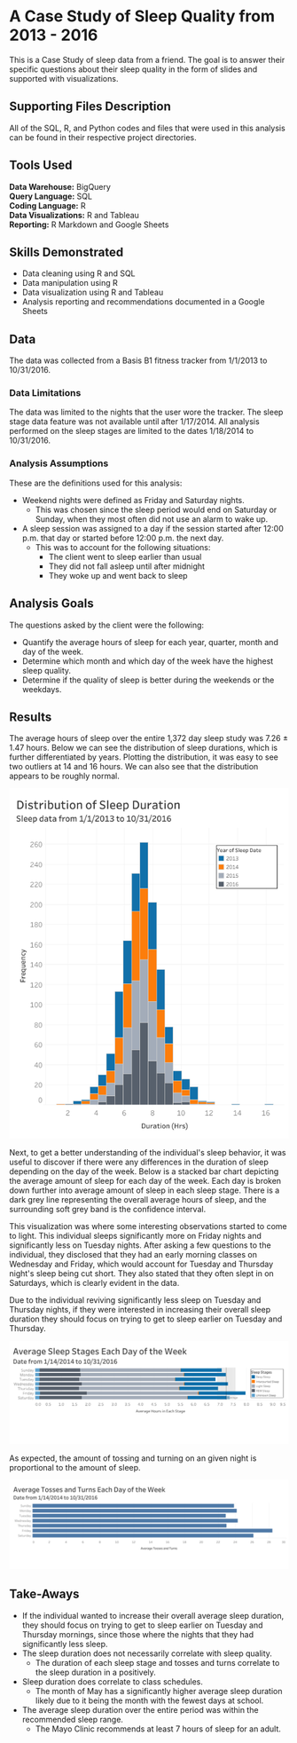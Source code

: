 # A Case Study of Sleep Quality from 2013 - 2016
This is a Case Study of sleep data from a friend. The goal is to answer their specific questions about their sleep quality in the form of slides and supported with visualizations.


## Supporting Files Description
All of the SQL, R, and Python codes and files that were used in this analysis can be found in their respective project directories. 

## Tools Used
**Data Warehouse:** BigQuery <br>
**Query Language:** SQL <br>
**Coding Language:** R <br>
**Data Visualizations:** R and Tableau <br>
**Reporting:** R Markdown and Google Sheets

## Skills Demonstrated
- Data cleaning using R and SQL
- Data manipulation using R
- Data visualization using R and Tableau
- Analysis reporting and recommendations documented in a Google Sheets

## Data 
The data was collected from a Basis B1 fitness tracker from 1/1/2013 to 10/31/2016.

### Data Limitations
The data was limited to the nights that the user wore the tracker. 
The sleep stage data feature was not available until after 1/17/2014. All analysis performed on the sleep stages are limited to the dates 1/18/2014 to 10/31/2016.

### Analysis Assumptions
These are the definitions used for this analysis:
- Weekend nights were defined as Friday and Saturday nights. 
    - This was chosen since the sleep period would end on Saturday or Sunday, when they most often did not use an alarm to wake up.
- A sleep session was assigned to a day if the session started after 12:00 p.m. that day or started before 12:00 p.m. the next day.
    - This was to account for the following situations:
       - The client went to sleep earlier than usual
       - They did not fall asleep until after midnight
       - They woke up and went back to sleep



## Analysis Goals
The questions asked by the client were the following:
- Quantify the average hours of sleep for each year, quarter, month and day of the week.
- Determine which month and which day of the week have the highest sleep quality.
- Determine if the quality of sleep is better during the weekends or the weekdays.

## Results

The average hours of sleep over the entire 1,372 day sleep study was 7.26 ± 1.47 hours. Below we can see the distribution of sleep durations, which is further differentiated by years. Plotting the distribution, it was easy to see two outliers at 14 and 16 hours. We can also see that the distribution appears to be roughly normal.


![My Image](Visualization/sleep_duration_hist.png)

Next, to get a better understanding of the individual's sleep behavior, it was useful to discover if there were any differences in the duration of sleep depending on the day of the week. Below is a stacked bar chart depicting the average amount of sleep for each day of the week. Each day is broken down further into average amount of sleep in each sleep stage. There is a dark grey line representing the overall average hours of sleep, and the surrounding soft grey band is the confidence interval.

This visualization was where some interesting observations started to come to light. This individual sleeps significantly more on Friday nights and significantly less on Tuesday nights. After asking a few questions to the individual, they disclosed that they had an early morning classes on Wednesday and Friday, which would account for Tuesday and Thursday night's sleep being cut short. They also stated that they often slept in on Saturdays, which is clearly evident in the data.

Due to the individual reviving significantly less sleep on Tuesday and Thursday nights, if they were interested in increasing their overall sleep duration they should focus on trying to get to sleep earlier on Tuesday and Thursday.


![My Image](Visualization/sleep_stages_day.png)

As expected, the amount of tossing and turning on an given night is proportional to the amount of sleep.

![My Image](Visualization/toss_turn_day.png)

## Take-Aways

- If the individual wanted to increase their overall average sleep duration, they should focus on trying to get to sleep earlier on Tuesday and Thursday mornings, since those where the nights that they had significantly less sleep.
- The sleep duration does not necessarily correlate with sleep quality.
    - The duration of each sleep stage and tosses and turns correlate to the sleep duration in a positively.
- Sleep duration does correlate to class schedules.
    - The month of May has a significantly higher average sleep duration likely due to it being the month with the fewest days at school.
- The average sleep duration over the entire period was within the recommended sleep range.
    - The Mayo Clinic recommends at least 7 hours of sleep for an adult.



